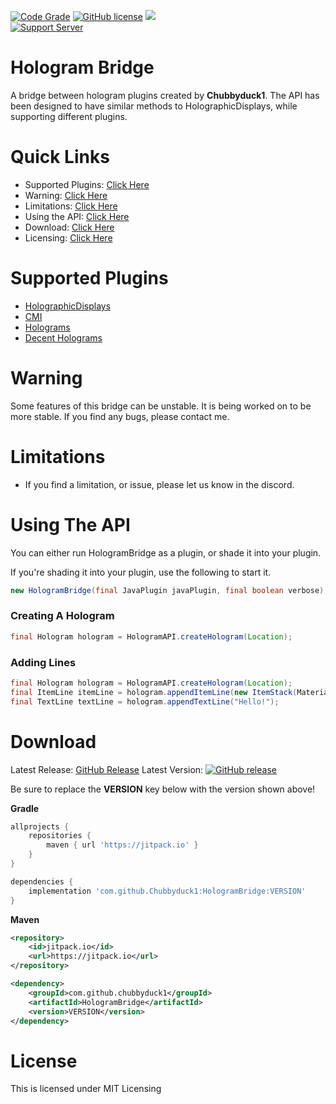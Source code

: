 [![Code Grade](https://api.codiga.io/project/33657/score/svg)](#)
[![GitHub license](https://img.shields.io/github/license/Chubbyduck1/HologramBridge.svg)](https://github.com/Chubbyduck1/HologramBridge/blob/master/LICENSE)
[![](https://jitpack.io/v/Chubbyduck1/HologramBridge.svg)](https://jitpack.io/#Chubbyduck1/HologramBridge)<br>
[![Support Server](https://img.shields.io/discord/609145954926460928.svg?label=Discord&logo=Discord&colorB=7289da&style=for-the-badge)](https://discord.gg/y4xc5tNrbQ)

# Hologram Bridge<br>

A bridge between hologram plugins created by **Chubbyduck1**. The API has been designed to have similar methods to
HolographicDisplays, while supporting different plugins.

# Quick Links<br>

* Supported Plugins: [Click Here](#supported-plugins)
* Warning: [Click Here](#warning)
* Limitations: [Click Here](#limitations)
* Using the API: [Click Here](#using-the-api)
* Download: [Click Here](#download)
* Licensing: [Click Here](#license)

# Supported Plugins<br>

* [HolographicDisplays](https://dev.bukkit.org/projects/holographic-displays)
* [CMI](https://www.spigotmc.org/resources/cmi-298-commands-insane-kits-portals-essentials-economy-mysql-sqlite-much-more.3742/)
* [Holograms](https://www.spigotmc.org/resources/holograms.4924/)
* [Decent Holograms](https://www.spigotmc.org/resources/decent-holograms-1-8-1-18-2-papi-support-no-dependencies.96927/)

# Warning<br>

Some features of this bridge can be unstable. It is being worked on to be more stable. If you find any bugs, please contact me.

# Limitations<br>

* If you find a limitation, or issue, please let us know in the discord.

# Using The API<br>

You can either run HologramBridge as a plugin, or shade it into your plugin.

If you're shading it into your plugin, use the following to start it.

```java
new HologramBridge(final JavaPlugin javaPlugin, final boolean verbose);
```

### Creating A Hologram<br>

```java
final Hologram hologram = HologramAPI.createHologram(Location);
```

### Adding Lines<br>

```java
final Hologram hologram = HologramAPI.createHologram(Location);
final ItemLine itemLine = hologram.appendItemLine(new ItemStack(Material.DIAMOND, 1));
final TextLine textLine = hologram.appendTextLine("Hello!");
```

# Download</br>

Latest Release: [GitHub Release](https://github.com/Chubbyduck1/HologramBridge/releases/latest)
Latest Version:
[![GitHub release](https://img.shields.io/github/release/Chubbyduck1/HologramBridge.svg)](https://GitHub.com/Chubbyduck1/HologramBridge/releases/)

Be sure to replace the **VERSION** key below with the version shown above!

**Gradle**
```groovy
allprojects {
    repositories {
        maven { url 'https://jitpack.io' }
    }
}
```

```groovy
dependencies {
    implementation 'com.github.Chubbyduck1:HologramBridge:VERSION'
}
```

**Maven**

```xml
<repository>
    <id>jitpack.io</id>
    <url>https://jitpack.io</url>
</repository>
```

```xml
<dependency>
    <groupId>com.github.chubbyduck1</groupId>
    <artifactId>HologramBridge</artifactId>
    <version>VERSION</version>
</dependency>
```


# License<br>

This is licensed under MIT Licensing
